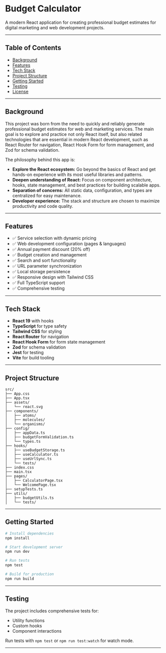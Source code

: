 # Budget Calculator

A modern React application for creating professional budget estimates for digital marketing and web development projects.

---

## Table of Contents

- [Background](#background)
- [Features](#features)
- [Tech Stack](#tech-stack)
- [Project Structure](#project-structure)
- [Getting Started](#getting-started)
- [Testing](#testing)
- [License](#license)

---

## Background

This project was born from the need to quickly and reliably generate professional budget estimates for web and marketing services. The main goal is to explore and practice not only React itself, but also related technologies that are essential in modern React development, such as React Router for navigation, React Hook Form for form management, and Zod for schema validation.

The philosophy behind this app is:

- **Explore the React ecosystem:** Go beyond the basics of React and get hands-on experience with its most useful libraries and patterns.
- **Deepen understanding of React:** Focus on component architecture, hooks, state management, and best practices for building scalable apps.
- **Separation of concerns:** All static data, configuration, and types are centralized for easy maintenance.
- **Developer experience:** The stack and structure are chosen to maximize productivity and code quality.

---

## Features

- ✅ Service selection with dynamic pricing
- ✅ Web development configuration (pages & languages)
- ✅ Annual payment discount (20% off)
- ✅ Budget creation and management
- ✅ Search and sort functionality
- ✅ URL parameter synchronization
- ✅ Local storage persistence
- ✅ Responsive design with Tailwind CSS
- ✅ Full TypeScript support
- ✅ Comprehensive testing

---

## Tech Stack

- **React 19** with hooks
- **TypeScript** for type safety
- **Tailwind CSS** for styling
- **React Router** for navigation
- **React Hook Form** for form state management
- **Zod** for schema validation
- **Jest** for testing
- **Vite** for build tooling

---

## Project Structure

```
src/
├── App.css
├── App.tsx
├── assets/
│   └── react.svg
├── components/
│   ├── atoms/
│   ├── molecules/
│   └── organisms/
├── config/
│   ├── appData.ts
│   ├── budgetFormValidation.ts
│   └── types.ts
├── hooks/
│   ├── useBudgetStorage.ts
│   ├── useCalculator.ts
│   ├── useUrlSync.ts
│   └── tests/
├── index.css
├── main.tsx
├── pages/
│   ├── CalculatorPage.tsx
│   └── WelcomePage.tsx
├── setupTests.ts
├── utils/
│   ├── budgetUtils.ts
│   └── tests/
```

---

## Getting Started

```bash
# Install dependencies
npm install

# Start development server
npm run dev

# Run tests
npm test

# Build for production
npm run build
```

---

## Testing

The project includes comprehensive tests for:

- Utility functions
- Custom hooks
- Component interactions

Run tests with `npm test` or `npm run test:watch` for watch mode.

---
